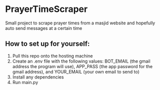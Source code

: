 # PrayerTimeScraper
Small project to scrape prayer times from a masjid website and hopefully auto send messages at a certain time

## How to set up for yourself:
1. Pull this repo onto the hosting machine
2. Create an .env file with the following values: BOT_EMAIL (the gmail address the program will use), APP_PASS (the app password for the gmail address), and YOUR_EMAIL (your own email to send to)
3. Install any dependencies
4. Run main.py
